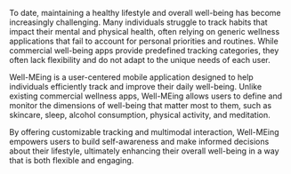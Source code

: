 To date, maintaining a healthy lifestyle and overall well-being has become increasingly challenging.
Many individuals struggle to track habits that impact their mental and physical health, often relying on generic wellness applications that fail to account for personal priorities and routines.
While commercial well-being apps provide predefined tracking categories, they often lack flexibility and do not adapt to the unique needs of each user.

Well-MEing is a user-centered mobile application designed to help individuals efficiently track and improve their daily well-being.
Unlike existing commercial wellness apps, Well-MEing allows users to define and monitor the dimensions of well-being that matter most to them, such as skincare, sleep, alcohol consumption, physical activity, and meditation.

By offering customizable tracking and multimodal interaction, Well-MEing empowers users to build self-awareness and make informed decisions about their lifestyle, ultimately enhancing their overall well-being in a way that is both flexible and engaging.
